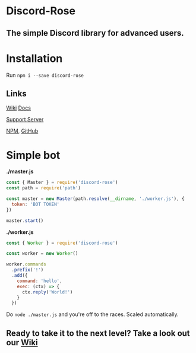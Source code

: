 # Discord-Rose

## The simple Discord library for advanced users.

# Installation

Run `npm i --save discord-rose`

## Links

[Wiki](https://github.com/discord-rose/discord-rose/wiki) [Docs](https://rose.bit.kiwi)

[Support Server](https://discord.gg/EdpA6qRHhs)

[NPM](https://npmjs.com/package/discord-rose), [GitHub](https://github.com/discord-rose/discord-rose)

# Simple bot

**./master.js**
```js
const { Master } = require('discord-rose')
const path = require('path')

const master = new Master(path.resolve(__dirname, './worker.js'), {
  token: 'BOT TOKEN'
})

master.start()
```

**./worker.js**
```js
const { Worker } = require('discord-rose')

const worker = new Worker()

worker.commands
  .prefix('!')
  .add({
    command: 'hello',
    exec: (ctx) => {
      ctx.reply('World!')
    }
  })
```
Do `node ./master.js` and you're off to the races. Scaled automatically.

## Ready to take it to the next level? Take a look out our [Wiki](https://github.com/discord-rose/discord-rose/wiki)
